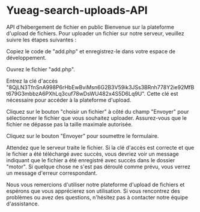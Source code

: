 # Yueag-search-uploads-API
 API d'hébergement de fichier en public
Bienvenue sur la plateforme d'upload de fichiers. Pour uploader un fichier sur notre serveur, veuillez suivre les étapes suivantes :

Copiez le code de "add.php" et enregistrez-le dans votre espace de développement.

Ouvrez le fichier "add.php".

Entrez la clé d'accès "8QjLN3TfnSnA998P6rHbEwBviMsn6G2B3V59ik3JSs3BRnh778Y2ie92MfBt679G3mbbzA6PXhLq3cuf78wDsWU482x4S5D6Lq9U". Cette clé est nécessaire pour accéder à la plateforme d'upload.

Cliquez sur le bouton "choisir un fichier" à côté du champ "Envoyer" pour sélectionner le fichier que vous souhaitez uploader. Assurez-vous que le fichier ne dépasse pas la taille maximale autorisée.

Cliquez sur le bouton "Envoyer" pour soumettre le formulaire.

Attendez que le serveur traite le fichier. Si la clé d'accès est correcte et que le fichier a été téléchargé avec succès, vous devriez voir un message indiquant que le fichier a été enregistré avec succès dans le dossier "motor". Si quelque chose ne s'est pas déroulé comme prévu, vous verrez un message d'erreur correspondant.

Nous vous remercions d'utiliser notre plateforme d'upload de fichiers et espérons que vous apprécierez son utilisation. Si vous rencontrez des problèmes ou avez des questions, n'hésitez pas à contacter notre équipe d'assistance.
